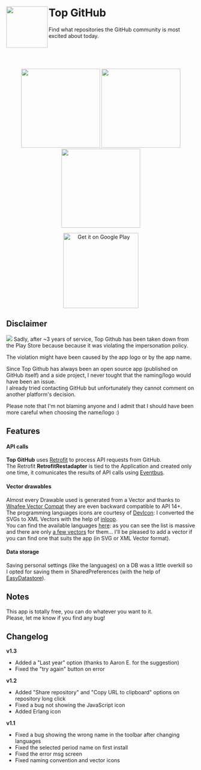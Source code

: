 # Top GitHub <img src="https://raw.githubusercontent.com/mmazzarolo/top-github/master/extras/web_hi_res_120.png" width="110" align="left" /> 
Find what repositories the GitHub community is most excited about today.   

&nbsp;  
&nbsp;  
&nbsp;  
<p align="center">
<img src="https://raw.githubusercontent.com/mmazzarolo/top-github/master/extras/screen-main.png" width="210" />
<img src="https://raw.githubusercontent.com/mmazzarolo/top-github/master/extras/screen-languages.png" width="210" />
<img src="https://raw.githubusercontent.com/mmazzarolo/top-github/master/extras/screen-edit-languages.png" width="210" />
</p>

<p align="center"><a href="https://play.google.com/store/apps/details?id=com.mmazzarolo.dev.topgithub&utm_source=global_co&utm_medium=prtnr&utm_content=Mar2515&utm_campaign=PartBadge&pcampaignid=MKT-Other-global-all-co-prtnr-py-PartBadge-Mar2515-1"><img alt="Get it on Google Play" src="https://play.google.com/intl/en_us/badges/images/generic/en-play-badge.png" width="200" /></a>
</p>

## Disclaimer
<img src="https://raw.githubusercontent.com/mmazzarolo/top-github/master/extras/takend-down.png" />
Sadly, after ~3 years of service, Top Github has been taken down from the Play Store because because it was violating the impersonation policy.  

The violation might have been caused by the app logo or by the app name.   

Since Top Github has always been an open source app (published on GitHub itself) and a side project, I never tought that the naming/logo would have been an issue.  
I already tried contacting GitHub but unfortunately they cannot comment on another platform's decision. 

Please note that I'm not blaming anyone and I admit that I should have been more careful when choosing the name/logo :)

## Features
#### API calls
**Top GitHub** uses [Retrofit](http://square.github.io/retrofit/) to process API requests from GitHub.  
The Retrofit **RetrofitRestadapter** is tied to the Application and created only one time, it comunicates the results of API calls using [Eventbus](https://github.com/greenrobot/EventBus).

#### Vector drawables
Almost every Drawable used is generated from a Vector and thanks to [Wnafee Vector Compat](https://github.com/wnafee/vector-compat) they are even backward compatible to API 14+.  
The programming languages icons are courtesy of [DevIcon](http://devicon.fr/): I converted the SVGs to XML Vectors with the help of [inloop](http://inloop.github.io/svg2android/).  
You can find the available languages [here](https://github.com/mmazzarolo/top-github/blob/master/app/src/main/res/values/arrays.xml): as you can see the list is massive and there are only [a few vectors](https://github.com/mmazzarolo/top-github/tree/master/app/src/main/res/drawable) for them... I'll be pleased to add a vector if you can find one that suits the app (in SVG or XML Vector format).

#### Data storage
Saving personal settings (like the languages) on a DB was a little overkill so I opted for saving them in SharedPreferences (with the help of [EasyDatastore](https://github.com/fdoyle/EasyDatastore])).

## Notes
This app is totally free, you can do whatever you want to it.  
Please, let me know if you find any bug!

## Changelog
**v1.3**
- Added a "Last year" option (thanks to Aaron E. for the suggestion) 
- Fixed the "try again" button on error

**v1.2**
- Added "Share repository" and "Copy URL to clipboard" options on repository long click 
- Fixed a bug not showing the JavaScript icon
- Added Erlang icon

**v1.1**  
- Fixed a bug showing the wrong name in the toolbar after changing languages
- Fixed the selected period name on first install
- Fixed the error msg screen 
- Fixed naming convention and vector icons
